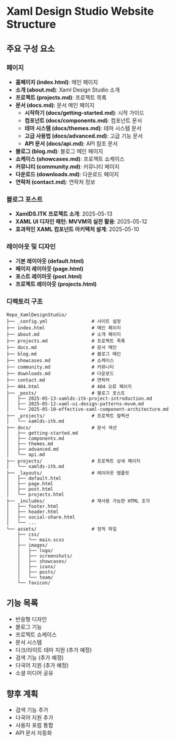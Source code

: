 # Xaml Design Studio Website Structure

## 주요 구성 요소

### 페이지

- **홈페이지 (index.html)**: 메인 페이지
- **소개 (about.md)**: Xaml Design Studio 소개
- **프로젝트 (projects.md)**: 프로젝트 목록
- **문서 (docs.md)**: 문서 메인 페이지
  - **시작하기 (docs/getting-started.md)**: 시작 가이드
  - **컴포넌트 (docs/components.md)**: 컴포넌트 문서
  - **테마 시스템 (docs/themes.md)**: 테마 시스템 문서
  - **고급 사용법 (docs/advanced.md)**: 고급 기능 문서
  - **API 문서 (docs/api.md)**: API 참조 문서
- **블로그 (blog.md)**: 블로그 메인 페이지
- **쇼케이스 (showcases.md)**: 프로젝트 쇼케이스
- **커뮤니티 (community.md)**: 커뮤니티 페이지
- **다운로드 (downloads.md)**: 다운로드 페이지
- **연락처 (contact.md)**: 연락처 정보

### 블로그 포스트

- **XamlDS.ITK 프로젝트 소개**: 2025-05-13
- **XAML UI 디자인 패턴: MVVM의 실전 활용**: 2025-05-12
- **효과적인 XAML 컴포넌트 아키텍처 설계**: 2025-05-10

### 레이아웃 및 디자인

- **기본 레이아웃 (default.html)**
- **페이지 레이아웃 (page.html)**
- **포스트 레이아웃 (post.html)**
- **프로젝트 레이아웃 (projects.html)**

### 디렉토리 구조

```
Repo_XamlDesignStudio/
├── _config.yml                # 사이트 설정
├── index.html                 # 메인 페이지
├── about.md                   # 소개 페이지
├── projects.md                # 프로젝트 목록
├── docs.md                    # 문서 메인
├── blog.md                    # 블로그 메인
├── showcases.md               # 쇼케이스
├── community.md               # 커뮤니티
├── downloads.md               # 다운로드
├── contact.md                 # 연락처
├── 404.html                   # 404 오류 페이지
├── _posts/                    # 블로그 포스트
│   ├── 2025-05-13-xamlds-itk-project-introduction.md
│   ├── 2025-05-12-xaml-ui-design-patterns-mvvm.md
│   └── 2025-05-10-effective-xaml-component-architecture.md
├── _projects/                 # 프로젝트 컬렉션
│   └── xamlds-itk.md
├── docs/                      # 문서 섹션
│   ├── getting-started.md
│   ├── components.md
│   ├── themes.md
│   ├── advanced.md
│   └── api.md
├── projects/                  # 프로젝트 상세 페이지
│   └── xamlds-itk.md
├── _layouts/                  # 레이아웃 템플릿
│   ├── default.html
│   ├── page.html
│   ├── post.html
│   └── projects.html
├── _includes/                 # 재사용 가능한 HTML 조각
│   ├── footer.html
│   ├── header.html
│   ├── social-share.html
│   └── ...
└── assets/                    # 정적 파일
    ├── css/
    │   └── main.scss
    ├── images/
    │   ├── logo/
    │   ├── screenshots/
    │   ├── showcases/
    │   ├── icons/
    │   ├── posts/
    │   └── team/
    └── favicon/
```

## 기능 목록

- 반응형 디자인
- 블로그 기능
- 프로젝트 쇼케이스
- 문서 시스템
- 다크/라이트 테마 지원 (추가 예정)
- 검색 기능 (추가 예정)
- 다국어 지원 (추가 예정)
- 소셜 미디어 공유

## 향후 계획

- 검색 기능 추가
- 다국어 지원 추가
- 사용자 포럼 통합
- API 문서 자동화

